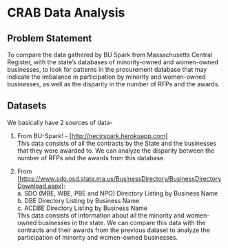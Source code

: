 # CRAB Data Analysis

## Problem Statement

To compare the data gathered by BU Spark from Massachusetts Central Register, with the
state’s databases of minority-owned and women-owned businesses, to look for patterns in the
procurement database that may indicate the imbalance in participation by minority and
women-owned businesses, as well as the disparity in the number of RFPs and the awards.

## Datasets

We basically have 2 sources of data-  

1. From BU-Spark! - [http://necirspark.herokuapp.com]  
This data consists of all the contracts by the State and the businesses that they were
awarded to. We can analyze the disparity between the number of RFPs and the awards
from this database.

2. From [https://www.sdo.osd.state.ma.us/BusinessDirectory/BusinessDirectoryDownload.aspx]:  
  a. SDO (MBE, WBE, PBE and NPO) Directory Listing by Business Name  
  b. DBE Directory Listing by Business Name  
  c. ACDBE Directory Listing by Business Name  
This data consists of information about all the minority and women-owned businesses in
the state. We can compare this data with the contracts and their awards from the
previous dataset to analyze the participation of minority and women-owned businesses.
